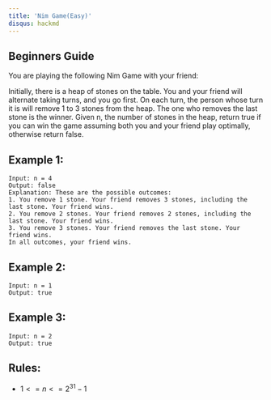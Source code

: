 ```yaml
---
title: 'Nim Game(Easy)'
disqus: hackmd
---
```


## Beginners Guide

You are playing the following Nim Game with your friend:

Initially, there is a heap of stones on the table.
You and your friend will alternate taking turns, and you go first.
On each turn, the person whose turn it is will remove 1 to 3 stones from the heap.
The one who removes the last stone is the winner.
Given n, the number of stones in the heap, return true if you can win the game assuming both you and your friend play optimally, otherwise return false.

Example 1:
---
```go=
Input: n = 4
Output: false
Explanation: These are the possible outcomes:
1. You remove 1 stone. Your friend removes 3 stones, including the last stone. Your friend wins.
2. You remove 2 stones. Your friend removes 2 stones, including the last stone. Your friend wins.
3. You remove 3 stones. Your friend removes the last stone. Your friend wins.
In all outcomes, your friend wins.
```

Example 2:
---
```go=
Input: n = 1
Output: true
```

Example 3:
---
```go=
Input: n = 2
Output: true
```

Rules:
---
* $1 <= n <= 2^31 - 1$